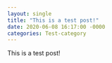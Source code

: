 ```yaml
---
layout: single
title: "This is a test post!"
date: 2020-06-08 16:17:00 -0000
categories: Test-category
---
```


This is a test post!
